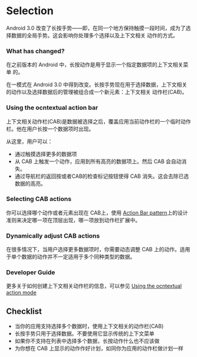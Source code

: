 # Selection

Android 3.0 改变了长按手势——即，在同一个地方保持触摸一段时间，成为了选择数据的全局手势。这会影响你处理多个选择以及上下文相关
动作的方式。

### What has changed?
在之前版本的 Android 中，长按动作是用于显示一个指定数据项的上下文相关菜单 的。

在一模式在 Android 3.0 中得到改变。长按手势现在用于选择数据，上下文相关的动作以及选择数据后的管理被组合成一个新元素：上下文相关
动作栏(CAB)。

### Using the ocntextual action bar
上下文相关动作栏(CAB)是数据被选择之后，覆盖应用当前动作栏的一个临时动作栏。他在用户长按一个数据项时出现。

从这里，用户可以：
* 通过触摸选择更多的数据项
* 从 CAB 上触发一个动作，应用到所有高亮的数据项上。然后 CAB 会自动消失。
* 通过导航栏的返回按或者CAB的检查标记按钮使得 CAB 消失。这会去除已选数据的高亮。

### Selecting CAB actions
你可以选择哪个动作或者元素出现在 CAB上，使用 [Action Bar pattern]()上的设计准则来决定哪一项在顶层出现，哪一项放到动作栏扩展中。

### Dynamically adjust CAB actions
在很多情况下，当用户选择更多数据项时，你需要动态调整 CAB 上的动作。适用于单个数据的动作并不一定适用于多个同种类型的数据。

### Developer Guide
更多关于如何创建上下文相关动作栏的信息，可以参见 [Using the ocntextual action mode]()

## Checklist

* 当你的应用支持选择多个数据时，使用上下文相关的动作栏(CAB)
* 长按手势只用于选择数据。不要使用它显示传统的上下文菜单 
* 如果你不支持在列表中选择多个数据，长按动作什么也不应该做
* 为你想在 CAB 上显示的动作作好计划，如同你为应用的动作栏做计划一样
